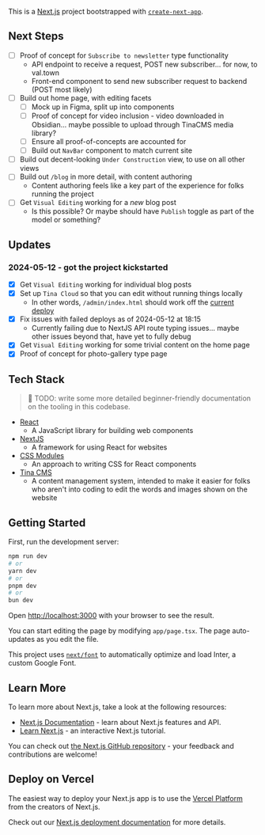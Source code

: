 This is a [Next.js](https://nextjs.org/) project bootstrapped with [`create-next-app`](https://github.com/vercel/next.js/tree/canary/packages/create-next-app).

## Next Steps

- [ ] Proof of concept for `Subscribe to newsletter` type functionality
  - API endpoint to receive a request, POST new subscriber... for now, to val.town
  - Front-end component to send new subscriber request to backend (POST most likely)
- [ ] Build out home page, with editing facets
  - [ ] Mock up in Figma, split up into components
  - [ ] Proof of concept for video inclusion - video downloaded in Obsidian... maybe possible to upload through TinaCMS media library?
  - [ ] Ensure all proof-of-concepts are accounted for
  - [ ] Build out `NavBar` component to match current site
- [ ] Build out decent-looking `Under Construction` view, to use on all other views
- [ ] Build out `/blog` in more detail, with content authoring
  - Content authoring feels like a key part of the experience for folks running the project
- [ ] Get `Visual Editing` working for a _new_ blog post
  - Is this possible? Or maybe should have `Publish` toggle as part of the model or something?

## Updates

### 2024-05-12 - got the project kickstarted

- [x] Get `Visual Editing` working for individual blog posts
- [x] Set up `Tina Cloud` so that you can edit without running things locally
  - In other words, `/admin/index.html` should work off the [current deploy](https://pollinator-pathways-project-website.vercel.app/)
- [x] Fix issues with failed deploys as of 2024-05-12 at 18:15
  - Currently failing due to NextJS API route typing issues... maybe other issues beyond that, have yet to fully debug
- [x] Get `Visual Editing` working for some trivial content on the home page
- [x] Proof of concept for photo-gallery type page

## Tech Stack

> 🚧 TODO: write some more detailed beginner-friendly documentation on the
> tooling in this codebase.

- [React](https://react.dev/)
  - A JavaScript library for building web components
- [NextJS](https://nextjs.org/)
  - A framework for using React for websites
- [CSS Modules](https://github.com/css-modules/css-modules)
  - An approach to writing CSS for React components
- [Tina CMS](https://tina.io/)
  - A content management system, intended to make it easier for folks who aren't into coding to edit the words and images shown on the website

## Getting Started

First, run the development server:

```bash
npm run dev
# or
yarn dev
# or
pnpm dev
# or
bun dev
```

Open [http://localhost:3000](http://localhost:3000) with your browser to see the result.

You can start editing the page by modifying `app/page.tsx`. The page auto-updates as you edit the file.

This project uses [`next/font`](https://nextjs.org/docs/basic-features/font-optimization) to automatically optimize and load Inter, a custom Google Font.

## Learn More

To learn more about Next.js, take a look at the following resources:

- [Next.js Documentation](https://nextjs.org/docs) - learn about Next.js features and API.
- [Learn Next.js](https://nextjs.org/learn) - an interactive Next.js tutorial.

You can check out [the Next.js GitHub repository](https://github.com/vercel/next.js/) - your feedback and contributions are welcome!

## Deploy on Vercel

The easiest way to deploy your Next.js app is to use the [Vercel Platform](https://vercel.com/new?utm_medium=default-template&filter=next.js&utm_source=create-next-app&utm_campaign=create-next-app-readme) from the creators of Next.js.

Check out our [Next.js deployment documentation](https://nextjs.org/docs/deployment) for more details.
